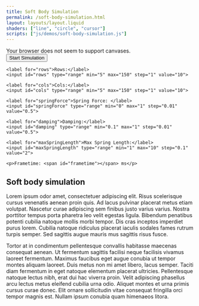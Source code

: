 ```yaml
---
title: Soft Body Simulation
permalink: /soft-body-simulation.html
layout: layouts/layout.liquid
shaders: ["line", "circle", "cursor"]
scripts: ["js/demos/soft-body-simulation.js"]
---
```


<section class="container">
  <canvas id="glcanvas">Your browser does not seem to support canvases.</canvas>
  <div class="optionsPanel">
    <button id="toggle-simulation">Start Simulation</button>

    <label for="rows">Rows:</label>
    <input id="rows" type="range" min="5" max="150" step="1" value="10">

    <label for="cols">Cols:</label>
    <input id="cols" type="range" min="5" max="150" step="1" value="10">

    <label for="springForce">Spring Force: </label>
    <input id="springForce" type="range" min="0" max="1" step="0.01" value="0.5">

    <label for="damping">Damping:</label>
    <input id="damping" type="range" min="0.1" max="1" step="0.01" value="0.5">

    <label for="maxSpringLength">Max Spring Length:</label>
    <input id="maxSpringLength" type="range" min="1" max="10" step="0.1" value="2">

    <p>Frametime: <span id="frametime"></span> ms</p>
  </div>
</section>

<article class="despription">

## Soft body simulation

Lorem ipsum odor amet, consectetuer adipiscing elit. Risus scelerisque cursus venenatis aenean proin quis. Ad lacus pulvinar placerat metus etiam volutpat. Nascetur curae adipiscing sem finibus justo varius varius. Nostra porttitor tempus porta pharetra leo velit egestas ligula. Bibendum penatibus potenti cubilia natoque mollis morbi tempor. Dis cras inceptos imperdiet purus lorem. Cubilia natoque ridiculus placerat iaculis sodales fames rutrum turpis semper. Sed sagittis augue mauris mus sagittis risus fusce.

Tortor at in condimentum pellentesque convallis habitasse maecenas consequat aenean. Ut fermentum sagittis facilisi neque facilisis vivamus laoreet fermentum. Maximus faucibus eget augue conubia ut tempor montes aliquam laoreet. Duis metus non mi amet libero, lacus semper. Taciti diam fermentum in eget natoque elementum placerat ultricies. Pellentesque natoque lectus nibh, erat dui hac viverra proin. Velit adipiscing phasellus arcu lectus metus eleifend cubilia urna odio. Aliquet montes et urna primis cursus curae donec. Elit ornare sollicitudin vitae consequat fringilla orci tempor magnis est. Nullam ipsum conubia quam himenaeos litora.

</article>
